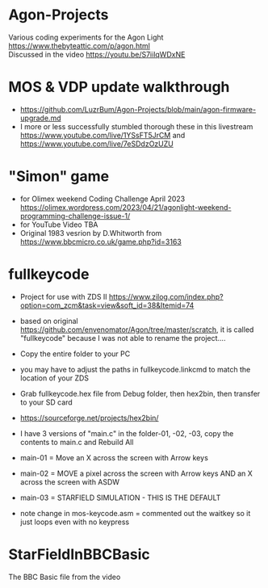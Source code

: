 # Agon-Projects
Various coding experiments for the Agon Light https://www.thebyteattic.com/p/agon.html  
Discussed in the video https://youtu.be/S7iilqWDxNE
# MOS & VDP update walkthrough
- https://github.com/LuzrBum/Agon-Projects/blob/main/agon-firmware-upgrade.md
- I more or less successfully stumbled thorough these in this livestream https://www.youtube.com/live/1YSsFT5JrCM and https://www.youtube.com/live/7eSDdzOzUZU

# "Simon" game 
- for Olimex weekend Coding Challenge April 2023 https://olimex.wordpress.com/2023/04/21/agonlight-weekend-programming-challenge-issue-1/
- for YouTube Video TBA
- Original 1983 vesrion by D.Whitworth from https://www.bbcmicro.co.uk/game.php?id=3163

# fullkeycode
* Project for use with ZDS II https://www.zilog.com/index.php?option=com_zcm&task=view&soft_id=38&Itemid=74
* based on original https://github.com/envenomator/Agon/tree/master/scratch, it is called "fullkeycode" because I was not able to rename the project....
* Copy the entire folder to your PC
* you may have to adjust the paths in fullkeycode.linkcmd to match the location of your ZDS
* Grab fullkeycode.hex file from Debug folder, then hex2bin, then transfer to your SD card
* https://sourceforge.net/projects/hex2bin/


* I have 3 versions of "main.c" in the folder-01, -02, -03, copy the contents to main.c and Rebuild All
* main-01 = Move an X across the screen with Arrow keys
* main-02 = MOVE a pixel across the screen with Arrow keys AND an X across the screen with ASDW
* main-03 = STARFIELD SIMULATION - THIS IS THE DEFAULT

* note change in mos-keycode.asm = commented out the waitkey so it just loops even with no keypress

# StarFieldInBBCBasic
The BBC Basic file from the video 
